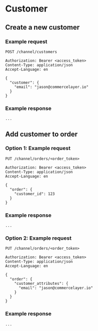 # Customer

## Create a new customer

### Example request

```http
POST /channel/customers

Authorization: Bearer <access_token>
Content-Type: application/json
Accept-Language: en

{
  "customer": {
    "email": "jason@commercelayer.io"
  } 
}
```

### Example response
```http
...
```

## Add customer to order

### Option 1: Example request

```http
PUT /channel/orders/<order_token>

Authorization: Bearer <access_token>
Content-Type: application/json
Accept-Language: en

{
  "order": {
    "customer_id": 123
  } 
}
```

### Example response
```http
...
```

### Option 2: Example request

```http
PUT /channel/orders/<order_token>

Authorization: Bearer <access_token>
Content-Type: application/json
Accept-Language: en

{
  "order": {
    "customer_attributes": {
      "email": "jason@commercelayer.io"
    }
  } 
}
```

### Example response
```http
...
```